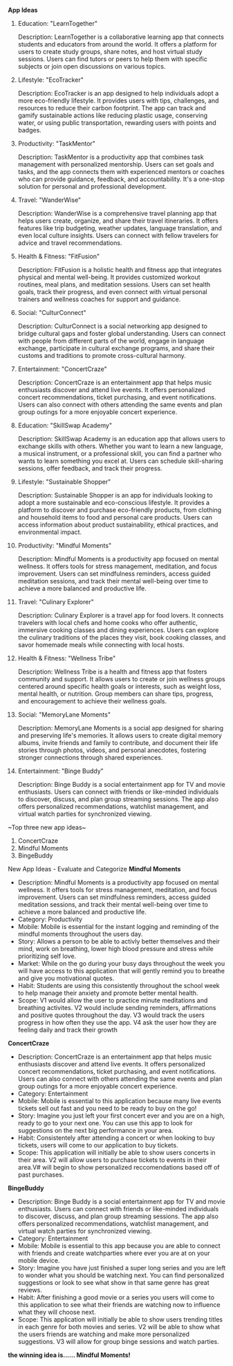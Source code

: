 **App Ideas**

1. Education: "LearnTogether"

    Description: LearnTogether is a collaborative learning app that connects students and educators from around the world. It offers a platform for users to create study groups, share notes, and host virtual study sessions. Users can find tutors or peers to help them with specific subjects or join open discussions on various topics.

2. Lifestyle: "EcoTracker"

    Description: EcoTracker is an app designed to help individuals adopt a more eco-friendly lifestyle. It provides users with tips, challenges, and resources to reduce their carbon footprint. The app can track and gamify sustainable actions like reducing plastic usage, conserving water, or using public transportation, rewarding users with points and badges.

3. Productivity: "TaskMentor"

    Description: TaskMentor is a productivity app that combines task management with personalized mentorship. Users can set goals and tasks, and the app connects them with experienced mentors or coaches who can provide guidance, feedback, and accountability. It's a one-stop solution for personal and professional development.

4. Travel: "WanderWise"

    Description: WanderWise is a comprehensive travel planning app that helps users create, organize, and share their travel itineraries. It offers features like trip budgeting, weather updates, language translation, and even local culture insights. Users can connect with fellow travelers for advice and travel recommendations.

5. Health & Fitness: "FitFusion"

    Description: FitFusion is a holistic health and fitness app that integrates physical and mental well-being. It provides customized workout routines, meal plans, and meditation sessions. Users can set health goals, track their progress, and even connect with virtual personal trainers and wellness coaches for support and guidance.

6. Social: "CulturConnect"

    Description: CulturConnect is a social networking app designed to bridge cultural gaps and foster global understanding. Users can connect with people from different parts of the world, engage in language exchange, participate in cultural exchange programs, and share their customs and traditions to promote cross-cultural harmony.

7. Entertainment: "ConcertCraze"

    Description: ConcertCraze is an entertainment app that helps music enthusiasts discover and attend live events. It offers personalized concert recommendations, ticket purchasing, and event notifications. Users can also connect with others attending the same events and plan group outings for a more enjoyable concert experience.

8. Education: "SkillSwap Academy"

    Description: SkillSwap Academy is an education app that allows users to exchange skills with others. Whether you want to learn a new language, a musical instrument, or a professional skill, you can find a partner who wants to learn something you excel at. Users can schedule skill-sharing sessions, offer feedback, and track their progress.

9. Lifestyle: "Sustainable Shopper"

    Description: Sustainable Shopper is an app for individuals looking to adopt a more sustainable and eco-conscious lifestyle. It provides a platform to discover and purchase eco-friendly products, from clothing and household items to food and personal care products. Users can access information about product sustainability, ethical practices, and environmental impact.

10. Productivity: "Mindful Moments"

    Description: Mindful Moments is a productivity app focused on mental wellness. It offers tools for stress management, meditation, and focus improvement. Users can set mindfulness reminders, access guided meditation sessions, and track their mental well-being over time to achieve a more balanced and productive life.

11. Travel: "Culinary Explorer"

    Description: Culinary Explorer is a travel app for food lovers. It connects travelers with local chefs and home cooks who offer authentic, immersive cooking classes and dining experiences. Users can explore the culinary traditions of the places they visit, book cooking classes, and savor homemade meals while connecting with local hosts.

12. Health & Fitness: "Wellness Tribe"

    Description: Wellness Tribe is a health and fitness app that fosters community and support. It allows users to create or join wellness groups centered around specific health goals or interests, such as weight loss, mental health, or nutrition. Group members can share tips, progress, and encouragement to achieve their wellness goals.

13. Social: "MemoryLane Moments"

    Description: MemoryLane Moments is a social app designed for sharing and preserving life's memories. It allows users to create digital memory albums, invite friends and family to contribute, and document their life stories through photos, videos, and personal anecdotes, fostering stronger connections through shared experiences.

14. Entertainment: "Binge Buddy"

    Description: Binge Buddy is a social entertainment app for TV and movie enthusiasts. Users can connect with friends or like-minded individuals to discover, discuss, and plan group streaming sessions. The app also offers personalized recommendations, watchlist management, and virtual watch parties for synchronized viewing.


~Top three new app ideas~
1. ConcertCraze
2. Mindful Moments
3. BingeBuddy


New App Ideas - Evaluate and Categorize
**Mindful Moments**
* Description: Mindful Moments is a productivity app focused on mental wellness. It offers tools for stress management, meditation, and focus improvement. Users can set mindfulness reminders, access guided meditation sessions, and track their mental well-being over time to achieve a more balanced and productive life.
* Category: Productivity
* Mobile: Mobile is essential for the instant logging and reminding of the mindful moments throughout the users day. 
* Story: Allows a person to be able to activly better themselves and their mind, work on breathing, lower high blood pressure and stress while prioritizing self love. 
* Market: While on the go during your busy days throughout the week you will have access to this application that will gently remind you to breathe and give you motivational quotes. 
* Habit: Students are using this consistently throughout the school week to help manage their anxiety and promote better mental health. 
* Scope: V1 would allow the user to practice minute meditations and breathing activites. V2 would include sending reminders, affirmations and positive quotes throughout the day. V3 would track the users progress in how often they use the app. V4 ask the user how they are feeling daily and track their growth

**ConcertCraze**
* Description: ConcertCraze is an entertainment app that helps music enthusiasts discover and attend live events. It offers personalized concert recommendations, ticket purchasing, and event notifications. Users can also connect with others attending the same events and plan group outings for a more enjoyable concert experience.
* Category: Entertainment
* Mobile: Mobile is essential to this application because many live events tickets sell out fast and you need to be ready to buy on the go!
* Story: Imagine you just left your first concert ever and you are on a high, ready to go to your next one. You can use this app to look for suggestions on the next big performance in your area.
* Habit: Consistentely after attending a concert or when looking to buy tickets, users will come to our application to buy tickets.
* Scope: This application will initially be able to show users concerts in their area. V2 will allow users to purchase tickets to events in their area.V# will begin to show personalized reccomendations based off of past purchases.


**BingeBuddy**
* Description: Binge Buddy is a social entertainment app for TV and movie enthusiasts. Users can connect with friends or like-minded individuals to discover, discuss, and plan group streaming sessions. The app also offers personalized recommendations, watchlist management, and virtual watch parties for synchronized viewing.
* Category: Entertainment
* Mobile: Mobile is essential to this app because you are able to connect with friends and create watchparties where ever you are at on your mobile device.
* Story: Imagine you have just finished a super long series and you are left to wonder what you should be watching next. You can find personalized suggestions or look to see what show in that same genre has great reviews. 
* Habit: After finishing a good movie or a series you users will come to this application to see what their friends are watching now to influence what they will choose next.
* Scope: This application will initially be able to show users trending titles in each genre for both movies and series. V2 will be able to show what the users friends are watching and make more personalized suggestions. V3 will allow for group binge sessions and watch parties. 


**the winning idea is...... Mindful Moments!**